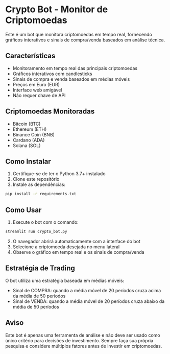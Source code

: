 # Crypto Bot - Monitor de Criptomoedas

Este é um bot que monitora criptomoedas em tempo real, fornecendo gráficos interativos e sinais de compra/venda baseados em análise técnica.

## Características

- Monitoramento em tempo real das principais criptomoedas
- Gráficos interativos com candlesticks
- Sinais de compra e venda baseados em médias móveis
- Preços em Euro (EUR)
- Interface web amigável
- Não requer chave de API

## Criptomoedas Monitoradas

- Bitcoin (BTC)
- Ethereum (ETH)
- Binance Coin (BNB)
- Cardano (ADA)
- Solana (SOL)

## Como Instalar

1. Certifique-se de ter o Python 3.7+ instalado
2. Clone este repositório
3. Instale as dependências:
```bash
pip install -r requirements.txt
```

## Como Usar

1. Execute o bot com o comando:
```bash
streamlit run crypto_bot.py
```

2. O navegador abrirá automaticamente com a interface do bot
3. Selecione a criptomoeda desejada no menu lateral
4. Observe o gráfico em tempo real e os sinais de compra/venda

## Estratégia de Trading

O bot utiliza uma estratégia baseada em médias móveis:
- Sinal de COMPRA: quando a média móvel de 20 períodos cruza acima da média de 50 períodos
- Sinal de VENDA: quando a média móvel de 20 períodos cruza abaixo da média de 50 períodos

## Aviso

Este bot é apenas uma ferramenta de análise e não deve ser usado como único critério para decisões de investimento. Sempre faça sua própria pesquisa e considere múltiplos fatores antes de investir em criptomoedas. 
